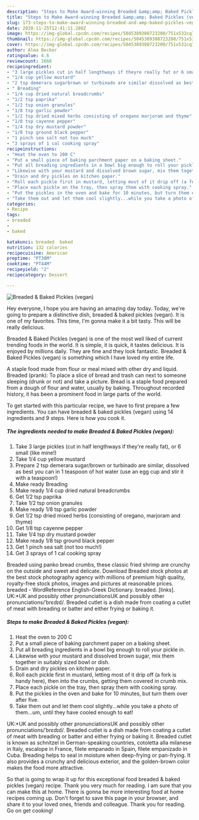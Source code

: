 ```yaml
---
description: "Steps to Make Award-winning Breaded &amp;amp; Baked Pickles (vegan)"
title: "Steps to Make Award-winning Breaded &amp;amp; Baked Pickles (vegan)"
slug: 173-steps-to-make-award-winning-breaded-and-amp-baked-pickles-vegan
date: 2020-11-25T12:41:11.280Z
image: https://img-global.cpcdn.com/recipes/5045389308723200/751x532cq70/breaded-baked-pickles-vegan-recipe-main-photo.jpg
thumbnail: https://img-global.cpcdn.com/recipes/5045389308723200/751x532cq70/breaded-baked-pickles-vegan-recipe-main-photo.jpg
cover: https://img-global.cpcdn.com/recipes/5045389308723200/751x532cq70/breaded-baked-pickles-vegan-recipe-main-photo.jpg
author: Alma Becker
ratingvalue: 4.6
reviewcount: 1666
recipeingredient:
- "3 large pickles cut in half lengthways if theyre really fat or 6 small like mine"
- "1/4 cup yellow mustard"
- "2 tsp demerara sugarbrown or turbinado are similar dissolved as best you can in 1 teaspoon of hot water use an egg cup and stir it with a teaspoon"
- " Breading"
- "1/4 cup dried natural breadcrumbs"
- "1/2 tsp paprika"
- "1/2 tsp onion granules"
- "1/8 tsp garlic powder"
- "1/2 tsp dried mixed herbs consisting of oregano marjoram and thyme"
- "1/8 tsp cayenne pepper"
- "1/4 tsp dry mustard powder"
- "1/8 tsp ground black pepper"
- "1 pinch sea salt not too much"
- "3 sprays of 1 cal cooking spray"
recipeinstructions:
- "Heat the oven to 200 C"
- "Put a small piece of baking parchment paper on a baking sheet."
- "Put all breading ingredients in a bowl big enough to roll your pickle in."
- "Likewise with your mustard and dissolved brown sugar, mix them together in suitably sized bowl or dish."
- "Drain and dry pickles on kitchen paper."
- "Roll each pickle first in mustard, letting most of it drip off (a fork is handy here), then into the crumbs, getting them covered in crumb mix."
- "Place each pickle on the tray, then spray them with cooking spray."
- "Put the pickles in the oven and bake for 10 minutes, but turn them over after five."
- "Take them out and let them cool slightly...while you take a photo of them...um, until they have cooled enough to eat!"
categories:
- Recipe
tags:
- breaded
- 
- baked

katakunci: breaded  baked 
nutrition: 132 calories
recipecuisine: American
preptime: "PT38M"
cooktime: "PT44M"
recipeyield: "2"
recipecategory: Dessert

---
```



![Breaded &amp; Baked Pickles (vegan)](https://img-global.cpcdn.com/recipes/5045389308723200/751x532cq70/breaded-baked-pickles-vegan-recipe-main-photo.jpg)

Hey everyone, I hope you are having an amazing day today. Today, we're going to prepare a distinctive dish, breaded &amp; baked pickles (vegan). It is one of my favorites. This time, I'm gonna make it a bit tasty. This will be really delicious.

Breaded &amp; Baked Pickles (vegan) is one of the most well liked of current trending foods in the world. It is simple, it is quick, it tastes delicious. It is enjoyed by millions daily. They are fine and they look fantastic. Breaded &amp; Baked Pickles (vegan) is something which I have loved my entire life.

A staple food made from flour or meal mixed with other dry and liquid. Breaded (prank): To place a slice of bread and trash can next to someone sleeping (drunk or not) and take a picture. Bread is a staple food prepared from a dough of flour and water, usually by baking. Throughout recorded history, it has been a prominent food in large parts of the world.


To get started with this particular recipe, we have to first prepare a few ingredients. You can have breaded &amp; baked pickles (vegan) using 14 ingredients and 9 steps. Here is how you cook it.

<!--inarticleads1-->

##### The ingredients needed to make Breaded &amp; Baked Pickles (vegan):

1. Take 3 large pickles (cut in half lengthways if they&#39;re really fat), or 6 small (like mine!)
1. Take 1/4 cup yellow mustard
1. Prepare 2 tsp demerara sugar/brown or turbinado are similar, dissolved as best you can in 1 teaspoon of hot water (use an egg cup and stir it with a teaspoon!)
1. Make ready  Breading
1. Make ready 1/4 cup dried natural breadcrumbs
1. Get 1/2 tsp paprika
1. Take 1/2 tsp onion granules
1. Make ready 1/8 tsp garlic powder
1. Get 1/2 tsp dried mixed herbs (consisting of oregano, marjoram and thyme)
1. Get 1/8 tsp cayenne pepper
1. Take 1/4 tsp dry mustard powder
1. Make ready 1/8 tsp ground black pepper
1. Get 1 pinch sea salt (not too much!)
1. Get 3 sprays of 1 cal cooking spray


Breaded using panko bread crumbs, these classic fried shrimp are crunchy on the outside and sweet and delicate. Download Breaded stock photos at the best stock photography agency with millions of premium high quality, royalty-free stock photos, images and pictures at reasonable prices. breaded - WordReference English-Greek Dictionary. breaded. [links]. UK:*UK and possibly other pronunciationsUK and possibly other pronunciations/ˈbrɛdɪd/. Breaded cutlet is a dish made from coating a cutlet of meat with breading or batter and either frying or baking it. 

<!--inarticleads2-->

##### Steps to make Breaded &amp; Baked Pickles (vegan):

1. Heat the oven to 200 C
1. Put a small piece of baking parchment paper on a baking sheet.
1. Put all breading ingredients in a bowl big enough to roll your pickle in.
1. Likewise with your mustard and dissolved brown sugar, mix them together in suitably sized bowl or dish.
1. Drain and dry pickles on kitchen paper.
1. Roll each pickle first in mustard, letting most of it drip off (a fork is handy here), then into the crumbs, getting them covered in crumb mix.
1. Place each pickle on the tray, then spray them with cooking spray.
1. Put the pickles in the oven and bake for 10 minutes, but turn them over after five.
1. Take them out and let them cool slightly...while you take a photo of them...um, until they have cooled enough to eat!


UK:*UK and possibly other pronunciationsUK and possibly other pronunciations/ˈbrɛdɪd/. Breaded cutlet is a dish made from coating a cutlet of meat with breading or batter and either frying or baking it. Breaded cutlet is known as schnitzel in German-speaking countries, cotoletta alla milanese in Italy, escalope in France, filete empanado in Spain, filete empanizado in Cuba. Breading helps to seal in moisture when deep-frying or pan-frying. It also provides a crunchy and delicious exterior, and the golden-brown color makes the food more attractive. 

So that is going to wrap it up for this exceptional food breaded &amp; baked pickles (vegan) recipe. Thank you very much for reading. I am sure that you can make this at home. There is gonna be more interesting food at home recipes coming up. Don't forget to save this page in your browser, and share it to your loved ones, friends and colleague. Thank you for reading. Go on get cooking!
